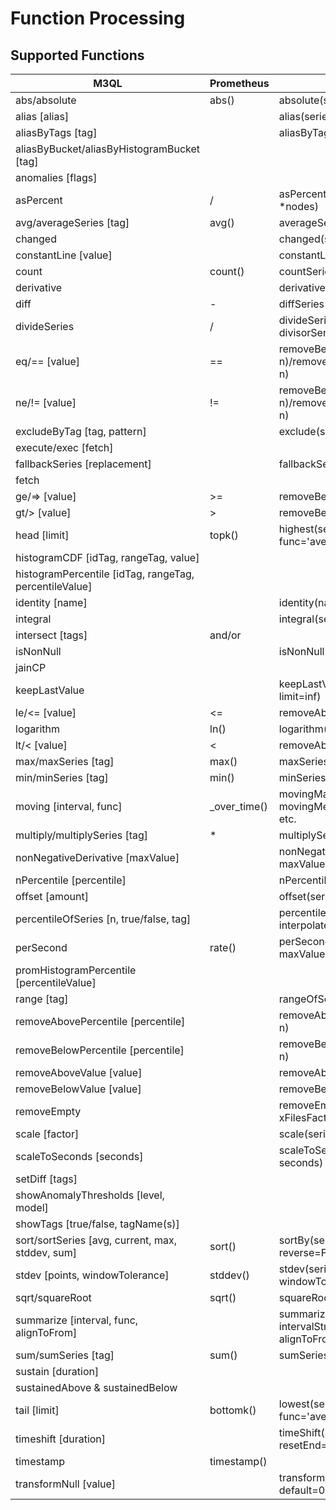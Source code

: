 # Function Processing

## Supported Functions

|  M3QL | Prometheus | Graphite |
|  ------ | ------ | ------ |
|  abs/absolute | abs() | absolute(seriesList) |
|  alias [alias] |  | alias(seriesList, newName) |
|  aliasByTags [tag] |  | aliasByTags(seriesList, *tags) |
|  aliasByBucket/aliasByHistogramBucket [tag] |  |  |
|  anomalies [flags] |  |  |
|  asPercent | / | asPercent(seriesList, total=None, *nodes) |
|  avg/averageSeries [tag] | avg() | averageSeries(*seriesLists) |
|  changed |  | changed(seriesList) |
|  constantLine [value] |  | constantLine(value) |
|  count | count() | countSeries(*seriesLists) |
|  derivative |  | derivative(seriesList) |
|  diff | - | diffSeries(*seriesLists) |
|  divideSeries | / | divideSeries(dividendSeriesList, divisorSeries) |
|  eq/== [value] | == | removeBelowValue(seriesList, n)/removeAboveValue(seriesList, n) |
|  ne/!= [value] | != | removeBelowValue(seriesList, n)/removeAboveValue(seriesList, n) |
|  excludeByTag [tag, pattern] |  | exclude(seriesList, pattern) |
|  execute/exec [fetch] |  |  |
|  fallbackSeries [replacement] |  | fallbackSeries(seriesList, fallback) |
|  fetch |  |  |
|  ge/=> [value] | >= | removeBelowValue(seriesList, n) |
|  gt/> [value] | > | removeBelowValue(seriesList, n) |
|  head [limit] | topk() | highest(seriesList, n=1, func='average') |
|  histogramCDF [idTag, rangeTag, value] |  |  |
|  histogramPercentile [idTag, rangeTag, percentileValue] |  |  |
|  identity [name] |  | identity(name) |
|  integral |  | integral(seriesList) |
|  intersect [tags] | and/or |  |
|  isNonNull |  | isNonNull(seriesList) |
|  jainCP |  |  |
|  keepLastValue |  | keepLastValue(seriesList, limit=inf) |
|  le/<= [value] | <= | removeAboveValue(seriesList, n) |
|  logarithm | ln() | logarithm(seriesList, base=10) |
|  lt/< [value] | < | removeAboveValue(seriesList, n) |
|  max/maxSeries [tag] | max() | maxSeries(*seriesLists) |
|  min/minSeries [tag] | min() | minSeries(*seriesLists) |
|  moving [interval, func] | <aggregation>_over_time() | movingMax, movingMin, movingMedian, movingAverage, etc. |
|  multiply/multiplySeries [tag] | * | multiplySeries(*seriesLists) |
|  nonNegativeDerivative [maxValue] |  | nonNegativeDerivative(seriesList, maxValue=None) |
|  nPercentile [percentile] |  | nPercentile(seriesList, n) |
|  offset [amount] |  | offset(seriesList, factor) |
|  percentileOfSeries [n, true/false, tag] |  | percentileOfSeries(seriesList, n, interpolate=False) |
|  perSecond | rate() | perSecond(seriesList, maxValue=None) |
|  promHistogramPercentile [percentileValue] |  |  |
|  range [tag] |  | rangeOfSeries(*seriesLists) |
|  removeAbovePercentile [percentile] |  | removeAbovePercentile(seriesList, n) |
|  removeBelowPercentile [percentile] |  | removeBelowPercentile(seriesList, n) |
|  removeAboveValue [value] |  | removeAboveValue(seriesList, n) |
|  removeBelowValue [value] |  | removeBelowValue(seriesList, n) |
|  removeEmpty |  | removeEmptySeries(seriesList, xFilesFactor=None) |
|  scale [factor] |  | scale(seriesList, factor) |
|  scaleToSeconds [seconds] |  | scaleToSeconds(seriesList, seconds) |
|  setDiff [tags] |  |  |
|  showAnomalyThresholds [level, model] |  |  |
|  showTags [true/false, tagName(s)] |  |  |
|  sort/sortSeries [avg, current, max, stddev, sum] | sort() | sortBy(seriesList, func='average', reverse=False) |
|  stdev [points, windowTolerance] | stddev() | stdev(seriesList, points, windowTolerance=0.1) |
|  sqrt/squareRoot | sqrt() | squareRoot(seriesList) |
|  summarize [interval, func, alignToFrom] |  | summarize(seriesList, intervalString, func='sum', alignToFrom=False) |
|  sum/sumSeries [tag] | sum() | sumSeries(*seriesLists) |
|  sustain [duration] |  |  |
|  sustainedAbove & sustainedBelow |  |  |
|  tail [limit] | bottomk() | lowest(seriesList, n=1, func='average') |
|  timeshift [duration] |  | timeShift(seriesList, timeShift, resetEnd=True, alignDST=False) |
|  timestamp | timestamp() |  |
|  transformNull [value] |  | transformNull(seriesList, default=0, referenceSeries=None) |
